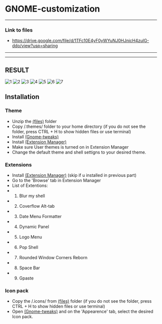 # GNOME-customization
---
### Link to files
- https://drive.google.com/file/d/1TFc10E4yF0yWYuNJ0HJnicH4zulG-ddo/view?usp=sharing
---
---
## RESULT
![1](https://cloud-8311tttub-hack-club-bot.vercel.app/6screenshot_from_2024-11-30_19-25-38.png)
![2](https://cloud-8311tttub-hack-club-bot.vercel.app/5screenshot_from_2024-11-30_19-25-04.png)
![3](https://cloud-8311tttub-hack-club-bot.vercel.app/4screenshot_from_2024-11-30_19-22-02.png)
![4](https://cloud-8311tttub-hack-club-bot.vercel.app/3screenshot_from_2024-11-30_19-21-25.png)
![5](https://cloud-8311tttub-hack-club-bot.vercel.app/2screenshot_from_2024-11-30_19-20-52.png)
![6](https://cloud-8311tttub-hack-club-bot.vercel.app/1screenshot_from_2024-11-30_19-20-24.png)
![7](https://cloud-8311tttub-hack-club-bot.vercel.app/0screenshot_from_2024-09-24_20-29-34.png)

## Installation
### Theme
- Unzip the [(files)](https://drive.google.com/file/d/1TFc10E4yF0yWYuNJ0HJnicH4zulG-ddo/view?usp=sharing) folder
- Copy /.themes/ folder to your home directory (if you do not see the folder, press CTRL + H to show hidden files or use terminal)
- Install [(Gnome-tweaks)](https://itsfoss.com/gnome-tweak-tool/)
- Install [(Extension Manager)](https://itsfoss.com/extension-manager/)
- Make sure User themes is turned on in Extension Manager
- Change the default theme and shell settigns to your desired theme.


### Extensions
- Install [(Extension Manager)](https://itsfoss.com/extension-manager/) (skip if u installed in previous part)
- Go to the 'Browse' tab in Extension Manager
- List of Extentions:
- 1. Blur my shell
- 2. Coverflow Alt-tab
- 3. Date Menu Formatter
- 4. Dynamic Panel
- 5. Logo Menu
- 6. Pop Shell
- 7. Rounded Window Corners Reborn
- 8. Space Bar
- 9. Gpaste

### Icon pack
- Copy the /.icons/ from [(files)](https://drive.google.com/file/d/1TFc10E4yF0yWYuNJ0HJnicH4zulG-ddo/view?usp=sharing) folder (if you do not see the folder, press CTRL + H to show hidden files or use terminal)
- Open [(Gnome-tweaks)](https://itsfoss.com/gnome-tweak-tool/) and on the 'Appearence' tab, select the desired Icon pack.
